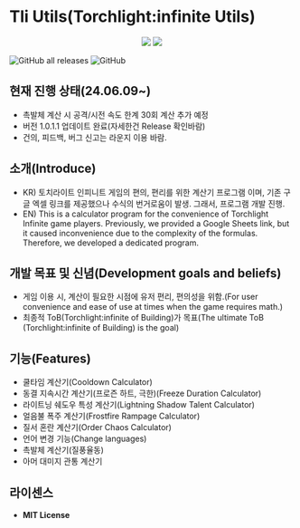# Tli Utils(Torchlight:infinite Utils)
<div align="center">
   <img src="https://img.shields.io/badge/c%23-%23239120.svg?style=for-the-badge&logo=csharp&logoColor=white" />
   <a href="https://hits.seeyoufarm.com"><img src="https://hits.seeyoufarm.com/api/count/incr/badge.svg?url=https%3A%2F%2Fgithub.com%2Fnextkaki%2FTli-Utils&count_bg=%2379C83D&title_bg=%23555555&icon=&icon_color=%23E7E7E7&title=hits&edge_flat=false"/></a>
</div>

![GitHub all releases](https://img.shields.io/github/downloads/nextkaki/Tli-Utils/total.svg)
![GitHub](https://img.shields.io/github/license/nextkaki/Tli-Utils.svg)

## 현재 진행 상태(24.06.09~)
- 촉발체 계산 시 공격/시전 속도 한계 30회 계산 추가 예정
- 버전 1.0.1.1 업데이트 완료(자세한건 Release 확인바람)
- 건의, 피드백, 버그 신고는 라운지 이용 바람.

## 소개(Introduce)
- KR) 토치라이트 인피니트 게임의 편의, 편리를 위한 계산기 프로그램 이며, 기존 구글 엑셀 링크를 제공했으나 수식의 번거로움이 발생. 그래서, 프로그램 개발 진행.
- EN) This is a calculator program for the convenience of Torchlight Infinite game players. Previously, we provided a Google Sheets link, but it caused inconvenience due to the complexity of the formulas. Therefore, we developed a dedicated program.


## 개발 목표 및 신념(Development goals and beliefs)
- 게임 이용 시, 계산이 필요한 시점에 유저 편리, 편의성을 위함.(For user convenience and ease of use at times when the game requires math.)
- 최종적 ToB(Torchlight:infinite of Building)가 목표(The ultimate ToB (Torchlight:infinite of Building) is the goal)

## 기능(Features)
- 쿨타임 계산기(Cooldown Calculator)
- 동결 지속시간 계산기(프로즌 하트, 극한)(Freeze Duration Calculator)
- 라이트닝 쉐도우 특성 계산기(Lightning Shadow Talent Calculator)
- 얼음불 폭주 계산기(Frostfire Rampage Calculator)
- 질서 혼란 계산기(Order Chaos Calculator)
- 언어 변경 기능(Change languages)
- 촉발체 계산기(질풍율동)
- 아머 대미지 관통 계산기

## 라이센스
- **MIT License**

